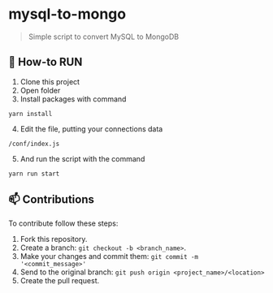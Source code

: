 # mysql-to-mongo

> Simple script to convert MySQL to MongoDB


## 🚀 How-to RUN

1. Clone this project
2. Open folder
3. Install packages with command
```
yarn install
```
4.  Edit the file, putting your connections data
```
/conf/index.js
```
5.  And run the script with the command
```
yarn run start
```

## 📫 Contributions
To contribute follow these steps:

1. Fork this repository.
2. Create a branch: `git checkout -b <branch_name>`.
3. Make your changes and commit them: `git commit -m '<commit_message>'`
4. Send to the original branch: `git push origin <project_name>/<location>`
5. Create the pull request.
